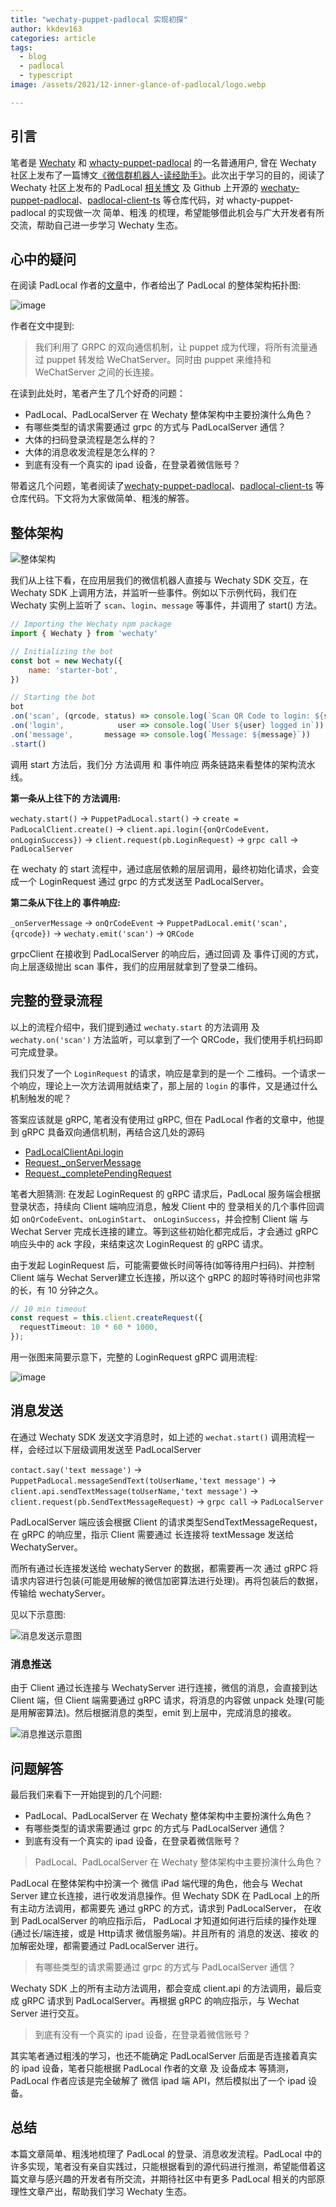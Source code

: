 ```yaml
---
title: "wechaty-puppet-padlocal 实现初探"
author: kkdev163
categories: article
tags:
  - blog
  - padlocal
  - typescript
image: /assets/2021/12-inner-glance-of-padlocal/logo.webp

---
```


## 引言

笔者是 [Wechaty](https://wechaty.js.org/) 和 [whacty-puppet-padlocal](https://wechaty.js.org/docs/puppet-providers/padlocal) 的一名普通用户, 曾在 Wechaty 社区上发布了一篇博文[《微信群机器人-读经助手》](https://wechaty.js.org/2021/05/02/wechaty-bible-chatbot/)。此次出于学习的目的，阅读了 Wechaty 社区上发布的 PadLocal [相关博文](https://wechaty.js.org/2020/10/12/puppet-padlocal-intro/) 及 Github 上开源的 [wechaty-puppet-padlocal](https://github.com/padlocal/wechaty-puppet-padlocal)、[padlocal-client-ts](https://github.com/padlocal/padlocal-client-ts) 等仓库代码，对 whacty-puppet-padlocal 的实现做一次 简单、粗浅 的梳理，希望能够借此机会与广大开发者有所交流，帮助自己进一步学习 Wechaty 生态。

## 心中的疑问

在阅读 PadLocal 作者的[文章](https://wechaty.js.org/2020/10/12/puppet-padlocal-intro/)中，作者给出了 PadLocal 的整体架构拓扑图:

![image](/assets/2021/12-inner-glance-of-padlocal/topological-graph.webp)

作者在文中提到:
> 我们利用了 GRPC 的双向通信机制，让 puppet 成为代理，将所有流量通过 puppet 转发给 WeChatServer。同时由 puppet 来维持和 WeChatServer 之间的长连接。

在读到此处时，笔者产生了几个好奇的问题：

- PadLocal、PadLocalServer 在 Wechaty 整体架构中主要扮演什么角色？
- 有哪些类型的请求需要通过 grpc 的方式与 PadLocalServer 通信？
- 大体的扫码登录流程是怎么样的？
- 大体的消息收发流程是怎么样的？
- 到底有没有一个真实的 ipad 设备，在登录着微信账号？

带着这几个问题，笔者阅读了[wechaty-puppet-padlocal](https://github.com/padlocal/wechaty-puppet-padlocal)、[padlocal-client-ts](https://github.com/padlocal/padlocal-client-ts) 等仓库代码。下文将为大家做简单、粗浅的解答。

## 整体架构

![整体架构](/assets/2021/12-inner-glance-of-padlocal/graph.webp)

我们从上往下看，在应用层我们的微信机器人直接与 Wechaty SDK 交互，在 Wechaty SDK 上调用方法，并监听一些事件。例如以下示例代码，我们在 Wechaty 实例上监听了 ```scan```、```login```、```message``` 等事件，并调用了 start() 方法。

```javascript
// Importing the Wechaty npm package
import { Wechaty } from 'wechaty'

// Initializing the bot
const bot = new Wechaty({
    name: 'starter-bot',
})

// Starting the bot
bot
.on('scan', (qrcode, status) => console.log(`Scan QR Code to login: ${status}\nhttps://wechaty.js.org/qrcode/${encodeURIComponent(qrcode)}`))
.on('login',            user => console.log(`User ${user} logged in`))
.on('message',       message => console.log(`Message: ${message}`))
.start()

```

调用 start 方法后，我们分 方法调用 和 事件响应 两条链路来看整体的架构流水线。

**第一条从上往下的 方法调用:**

```wechaty.start()``` -> ```PuppetPadLocal.start()``` -> ```create = PadLocalClient.create()``` -> ```client.api.login({onQrCodeEvent，onLoginSuccess})```  -> ```client.request(pb.LoginRequest)``` -> ```grpc call``` -> ```PadLocalServer```

在 wechaty 的 start 流程中，通过底层依赖的层层调用，最终初始化请求，会变成一个 LoginRequest 通过 grpc 的方式发送至 PadLocalServer。

**第二条从下往上的 事件响应:**

```_onServerMessage``` -> ```onQrCodeEvent``` -> ```PuppetPadLocal.emit('scan', {qrcode})``` ->  ```wechaty.emit('scan')``` -> ```QRCode```

grpcClient 在接收到 PadLocalServer 的响应后，通过回调 及 事件订阅的方式，向上层逐级抛出 scan 事件，我们的应用层就拿到了登录二维码。

## 完整的登录流程

以上的流程介绍中，我们提到通过 ```wechaty.start``` 的方法调用 及 ```wechaty.on('scan')``` 方法监听，可以拿到了一个 QRCode，我们使用手机扫码即可完成登录。

我们只发了一个 ```LoginRequest``` 的请求，响应是拿到的是一个 二维码。一个请求一个响应，理论上一次方法调用就结束了，那上层的 ```login``` 的事件，又是通过什么机制触发的呢？

答案应该就是 gRPC, 笔者没有使用过 gRPC, 但在 PadLocal 作者的文章中，他提到 gRPC 具备双向通信机制，再结合这几处的源码

- [PadLocalClientApi.login](https://github.com/padlocal/padlocal-client-ts/blob/master/src/PadLocalClientApi.ts#L24-L54)
- [Request._onServerMessage](https://github.com/padlocal/padlocal-client-ts/blob/master/src/Request.ts#L233)
- [Request._completePendingRequest](https://github.com/padlocal/padlocal-client-ts/blob/master/src/Request.ts#L214)

笔者大胆猜测: 在发起 LoginRequest 的 gRPC 请求后，PadLocal 服务端会根据登录状态，持续向 Client 端响应消息，触发 Client 中的 登录相关的几个事件回调如 ```onQrCodeEvent```、```onLoginStart```、
  ```onLoginSuccess```，并会控制 Client 端 与 Wechat Server 完成长连接的建立。等到这些初始化都完成后，才会通过 gRPC 响应头中的 ack 字段，来结束这次 LoginRequest 的 gRPC 请求。

由于发起 LoginRequest 后，可能需要做长时间等待(如等待用户扫码)、并控制 Client 端与 Wechat Server建立长连接，所以这个 gRPC 的超时等待时间也非常的长，有 10 分钟之久。

```ts
// 10 min timeout
const request = this.client.createRequest({
  requestTimeout: 10 * 60 * 1000,
});
```

用一张图来简要示意下，完整的 LoginRequest gRPC 调用流程:

![image](/assets/2021/12-inner-glance-of-padlocal/login.webp)

## 消息发送

在通过 Wechaty SDK 发送文字消息时，如上述的 ```wechat.start()``` 调用流程一样，会经过以下层级调用发送至 PadLocalServer

```contact.say('text message')``` -> ```PuppetPadLocal.messageSendText(toUserName,'text message')``` ->  ```client.api.sendTextMessage(toUserName,'text message')``` -> ```client.request(pb.SendTextMessageRequest)``` -> ```grpc call``` -> ```PadLocalServer```

PadLocalServer 端应该会根据 Client 的请求类型SendTextMessageRequest， 在 gRPC 的响应里，指示 Client 需要通过 长连接将 textMessage 发送给 WechatyServer。

而所有通过长连接发送给 wechatyServer 的数据，都需要再一次 通过 gRPC 将请求内容进行包装(可能是用破解的微信加密算法进行处理)。再将包装后的数据，传输给 wechatyServer。

见以下示意图:

![消息发送示意图](/assets/2021/12-inner-glance-of-padlocal/send-msg.webp)

### 消息推送

由于 Client 通过长连接与 WechatyServer 进行连接，微信的消息，会直接到达 Client 端，但 Client 端需要通过 gRPC 请求，将消息的内容做 unpack 处理(可能是用解密算法)。然后根据消息的类型，emit 到上层中，完成消息的接收。

![消息推送示意图](/assets/2021/12-inner-glance-of-padlocal/receive-msg.webp)

## 问题解答

最后我们来看下一开始提到的几个问题:

- PadLocal、PadLocalServer 在 Wechaty 整体架构中主要扮演什么角色？
- 有哪些类型的请求需要通过 grpc 的方式与 PadLocalServer 通信？
- 到底有没有一个真实的 ipad 设备，在登录着微信账号？

> PadLocal、PadLocalServer 在 Wechaty 整体架构中主要扮演什么角色？

PadLocal 在整体架构中扮演一个 微信 iPad 端代理的角色，他会与 Wechat Server 建立长连接，进行收发消息操作。但 Wechaty SDK 在 PadLocal 上的所有主动方法调用，都需要先 通过 gRPC 的方式，请求到 PadLocalServer， 在收到 PadLocalServer 的响应指示后， PadLocal 才知道如何进行后续的操作处理(通过长/端连接，或是 Http请求 微信服务端)。并且所有的 消息的发送、接收 的加解密处理，都需要通过 PadLocalServer 进行。

> 有哪些类型的请求需要通过 grpc 的方式与 PadLocalServer 通信？

Wechaty SDK 上的所有主动方法调用，都会变成 client.api 的方法调用，最后变成 gRPC 请求到 PadLocalServer。再根据 gRPC 的响应指示，与 Wechat Server 进行交互。

> 到底有没有一个真实的 ipad 设备，在登录着微信账号？

其实笔者通过粗浅的学习，也还不能确定 PadLocalServer 后面是否连接着真实的 ipad 设备，笔者只能根据 PadLocal 作者的文章 及 设备成本 等猜测，PadLocal 作者应该是完全破解了 微信 ipad 端 API，然后模拟出了一个 ipad 设备。

## 总结

本篇文章简单、粗浅地梳理了 PadLocal 的登录、消息收发流程。PadLocal 中的许多实现，笔者没有亲自实践过，只能根据看到的源代码进行推测，希望能借着这篇文章与感兴趣的开发者有所交流，并期待社区中有更多 PadLocal 相关的内部原理性文章产出，帮助我们学习 Wechaty 生态。
